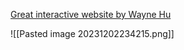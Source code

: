 [Great interactive website by Wayne Hu](http://background.uchicago.edu/~whu/intermediate/intermediate.html)

![[Pasted image 20231202234215.png]]

